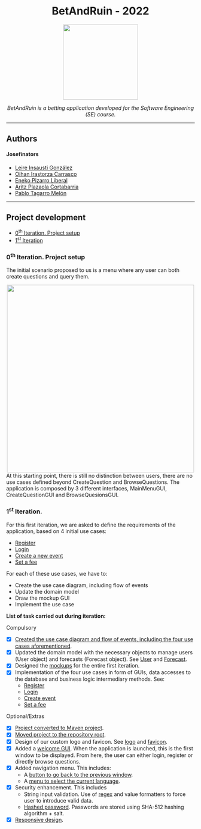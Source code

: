 <h1 align="center">BetAndRuin - 2022</h1>
<div align="center">
  <img width="200" src="https://github.com/Botxan/betandruin2022/blob/main/resources/final_logo.png">
</div>
<p align="center"><i>BetAndRuin is a betting application developed for the Software Engineering (SE) course.</i></p>

---

## Authors
#### Josefinators
- [Leire Insausti González](https://github.com/LeireInsausti)
- [Oihan Irastorza Carrasco](https://github.com/Botxan)
- [Eneko Pizarro Liberal](https://github.com/itsNko)
- [Aritz Plazaola Cortabarria](https://github.com/Poxito)
- [Pablo Tagarro Melón](https://github.com/pablobec93)

---

## Project development
- [0<sup>th</sup> Iteration. Project setup](#0th-iteration-project-setup)
- [1<sup>st</sup> Iteration](#1st-iteration)

### 0<sup>th</sup> Iteration. Project setup
The initial scenario proposed to us is a menu where any user can both create questions and query them.
<div align="center">
  <img width="500" src="https://user-images.githubusercontent.com/33251573/158075109-c6d28f47-cb27-455d-aec2-c570f4de6e66.PNG">
</div>
At this starting point, there is still no distinction between users, there are no use cases defined beyond CreateQuestion and BrowseQuestions. The application is composed by 3 different interfaces, MainMenuGUI, CreateQuestionGUI and BrowseQuesionsGUI.

### 1<sup>st</sup> Iteration.
For this first iteration, we are asked to define the requirements of the application, based on 4 initial use cases:
- [Register](../../issues/1)
- [Login](../../issues/7)
- [Create a new event](../../issues/3)
- [Set a fee](../../issues/2)

For each of these use cases, we have to:
- Create the use case diagram, including flow of events
- Update the domain model
- Draw the mockup GUI
- Implement the use case

**List of task carried out during iteration:**

Compulsory
- [x] [Created the use case diagram and flow of events, including the four use cases aforementioned](https://github.com/Botxan/betandruin2022/blob/main/doc/Sprint_1_-_UML.mdj).
- [x] Updated the domain model with the necessary objects to manage users (User object) and forecasts (Forecast object). See [User](https://github.com/Botxan/betandruin2022/commit/d0b0a829f9ede27986d7ec740cbf4d76e5640549) and [Forecast](https://github.com/Botxan/betandruin2022/commit/c5d42a82c7fc00e596abebded994a0c8d1e9bb3b).
- [x] Designed the [mockups](https://github.com/Botxan/betandruin2022/blob/main/doc/mockupGUIs.png) for the entire first iteration.
- [x] Implementation of the four use cases in form of GUIs, data accesses to the database and business logic intermediary methods. See: 
  * [Register](https://github.com/Botxan/betandruin2022/commit/d08abeb3d4dba5080d03f6503a69fefe40543b06)
  * [Login](https://github.com/Botxan/betandruin2022/commit/7117dd65d6d19a75a483e712881cb7962674dd3a)
  * [Create event](https://github.com/Botxan/betandruin2022/commit/64fac94b11fd676e30d456bdceb07e0c8cd915f2)
  * [Set a fee](https://github.com/Botxan/betandruin2022/commit/9ca3db2bbdd0fe8590cf121f3f4f92e7ea87bd43)

Optional/Extras
- [x] [Project converted to Maven project](https://github.com/Botxan/betandruin2022/commit/19da679b707f0cdbf59fd913d4af5fc80516877d).
- [x] [Moved project to the repository root](https://github.com/Botxan/betandruin2022/commit/e3ec7b7e072f721992d54f9e9cb267e6a4d69bb9).
- [x] Design of our custom logo and favicon. See [logo](https://github.com/Botxan/betandruin2022/blob/main/resources/final_logo.png) and [favicon](https://github.com/Botxan/betandruin2022/blob/main/resources/favicon.png).
- [x] Added a [welcome GUI](https://github.com/Botxan/betandruin2022/commit/43366fb3ab0e3f47a38b00df7e77b3e35f295681). When the application is launched, this is the first window to be displayed. From here, the user can either login, register or directly browse questions.
- [x] Added navigation menu. This includes:
  * A [button to go back to the previous window](https://github.com/Botxan/betandruin2022/commit/6e5fe69237f2b31b8b3dc09385dd4ff6c482f415).
  * A [menu to select the current language](https://github.com/Botxan/betandruin2022/commit/585ca03d16bd487f0408b5a83e3e5879268e0022).
- [x] Security enhancement. This includes
  * String input validation. Use of [regex](https://github.com/Botxan/betandruin2022/commit/f95ac922f7d3c06421327b9052e07b08fafa72d6) and value formatters to force user to introduce valid data.
  * [Hashed password](https://github.com/Botxan/betandruin2022/commit/e988ffead8451d1d4eeb8cb9aa445fe67ca05fbd). Passwords are stored using SHA-512 hashing algorithm + salt.
- [x] [Responsive design](https://github.com/Botxan/betandruin2022/commit/6a2c5f840648a32a78991ab4a117534fd23b592d).
